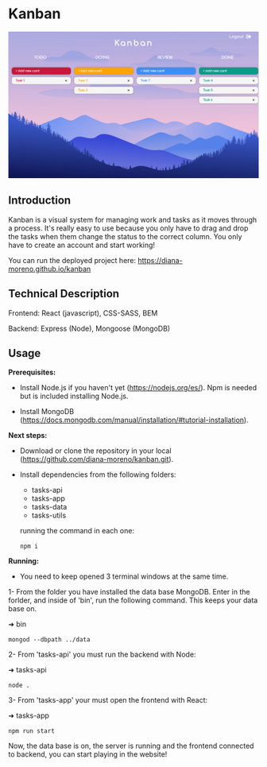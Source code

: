 # Kanban

![Main](./tasks-doc/img/kanban2.png)

## Introduction

Kanban is a visual system for managing work and tasks as it moves through a process.
It's really easy to use because you only have to drag and drop the tasks when them change the status to the correct column.
You only have to create an account and start working!

You can run the deployed project here: https://diana-moreno.github.io/kanban

## Technical Description

Frontend: React (javascript), CSS-SASS, BEM

Backend: Express (Node), Mongoose (MongoDB)

## Usage

**Prerequisites:**

- Install Node.js if you haven't yet (https://nodejs.org/es/). Npm is needed but is included installing Node.js.

- Install MongoDB (https://docs.mongodb.com/manual/installation/#tutorial-installation).

**Next steps:**

- Download or clone the repository in your local (https://github.com/diana-moreno/kanban.git).

- Install dependencies from the following folders:
  - tasks-api
  - tasks-app
  - tasks-data
  - tasks-utils

  running the command in each one:
  ```
  npm i
  ```

**Running:**

- You need to keep opened 3 terminal windows at the same time.

1- From the folder you have installed the data base MongoDB. Enter in the forlder, and inside of 'bin', run the following command. This keeps your data base on.

➜  bin
  ```
  mongod --dbpath ../data
  ```

2- From 'tasks-api' you must run the backend with Node:

➜  tasks-api
  ```
  node .
  ```

3- From 'tasks-app' your must open the frontend with React:

➜  tasks-app
  ```
  npm run start
  ```

Now, the data base is on, the server is running and the frontend connected to backend, you can start playing in the website!

